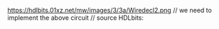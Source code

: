 https://hdlbits.01xz.net/mw/images/3/3a/Wiredecl2.png
// we need to implement the above circuit
// source HDLbits: